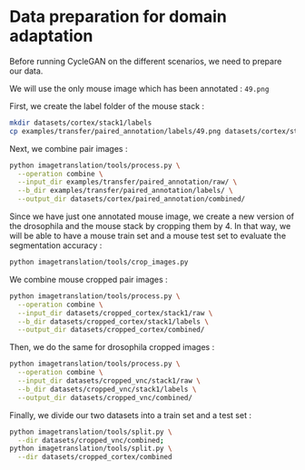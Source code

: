 # Data preparation for domain adaptation

Before running CycleGAN on the different scenarios, we need to prepare our data.

We will use the only mouse image which has been annotated : `49.png`

First, we create the label folder of the mouse stack :

```bash
mkdir datasets/cortex/stack1/labels
cp examples/transfer/paired_annotation/labels/49.png datasets/cortex/stack1/labels
```

Next, we combine pair images :

```bash
python imagetranslation/tools/process.py \
  --operation combine \
  --input_dir examples/transfer/paired_annotation/raw/ \
  --b_dir examples/transfer/paired_annotation/labels/ \
  --output_dir datasets/cortex/paired_annotation/combined/
```

Since we have just one annotated mouse image, we create a new version of the drosophila and the mouse stack by cropping them by 4.
In that way, we will be able to have a mouse train set and a mouse test set to evaluate the segmentation accuracy :

```bash
python imagetranslation/tools/crop_images.py
```

We combine mouse cropped pair images :

```bash
python imagetranslation/tools/process.py \
  --operation combine \
  --input_dir datasets/cropped_cortex/stack1/raw \
  --b_dir datasets/cropped_cortex/stack1/labels \
  --output_dir datasets/cropped_cortex/combined/
```

Then, we do the same for drosophila cropped images :

```bash
python imagetranslation/tools/process.py \
  --operation combine \
  --input_dir datasets/cropped_vnc/stack1/raw \
  --b_dir datasets/cropped_vnc/stack1/labels \
  --output_dir datasets/cropped_vnc/combined/
```

Finally, we divide our two datasets into a train set and a test set : 

```bash
python imagetranslation/tools/split.py \
  --dir datasets/cropped_vnc/combined;
python imagetranslation/tools/split.py \
  --dir datasets/cropped_cortex/combined
```